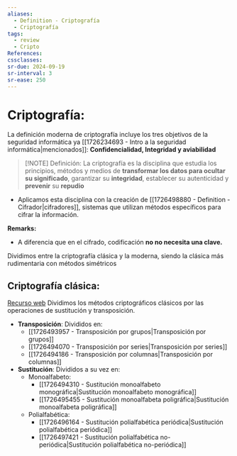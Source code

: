```yaml
---
aliases:
  - Definition - Criptografía
  - Criptografía
tags:
  - review
  - Cripto
References: 
cssclasses:
sr-due: 2024-09-19
sr-interval: 3
sr-ease: 250
---
```

# Criptografía:
La definición moderna de criptografía incluye los tres objetivos de la seguridad informática ya [[1726234693 - Intro a la seguridad informática|mencionados]]: **Confidencialidad, Integridad y aviabilidad**

> [!NOTE] Definición:
> La criptografía es la disciplina que estudia los principios, métodos y medios de **transformar los datos para ocultar su significado**, garantizar su **integridad**, establecer su autenticidad y **prevenir** su **repudio** 
+ Aplicamos esta disciplina con la creación de [[1726498880 - Definition - Cifrador|cifradores]], sistemas que utilizan métodos específicos para cifrar la información.

**Remarks:**
+ A diferencia que en el cifrado, codificación **no no necesita una clave.**

Dividimos entre la criptografía clásica y la moderna, siendo la clásica más rudimentaria con métodos simétricos 
## Criptografía clásica:
[Recurso web](https://www.cryptool.org/en/cto/)
Dividimos los métodos criptográficos clásicos por las operaciones de sustitución y transposición. 
+ **Transposición**: Divididos en:
	+ [[1726493957 - Transposición por grupos|Transposición por grupos]]
	+ [[1726494070 - Transposición por series|Transposición por series]]
	+ [[1726494186 - Transposición por columnas|Transposición por columnas]]
+ **Sustitución**: Divididos a su vez en: 
	+ Monoalfabeto:
		+ [[1726494310 - Sustitución monoalfabeto monográfica|Sustitución monoalfabeto monográfica]] 
		+ [[1726495455 - Sustitución monoalfabeta poligráfica|Sustitución monoalfabeta poligráfica]]
	+ Polialfabética:
		+ [[1726496164 - Sustitución polialfabética periódica|Sustitución polialfabética periódica]]
		+ [[1726497421 - Sustitución polialfabética no-periódica|Sustitución polialfabética no-periódica]]